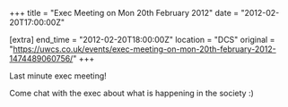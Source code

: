 +++
title = "Exec Meeting on Mon 20th February 2012"
date = "2012-02-20T17:00:00Z"

[extra]
end_time = "2012-02-20T18:00:00Z"
location = "DCS"
original = "https://uwcs.co.uk/events/exec-meeting-on-mon-20th-february-2012-1474489060756/"
+++

Last minute exec meeting\!

Come chat with the exec about what is happening in the society :)

